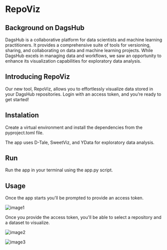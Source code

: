 # RepoViz

## Background on DagsHub

DagsHub is a collaborative platform for data scientists and machine learning practitioners. It provides a comprehensive suite of tools for versioning, sharing, and collaborating on data and machine learning projects. While DagsHub excels in managing data and workflows, we saw an opportunity to enhance its visualization capabilities for exploratory data analysis.

## Introducing RepoViz

Our new tool, RepoViz, allows you to effortlessly visualize data stored in your DagsHub repositories. Login with an access token, and you’re ready to get started\!

## Instalation

Create a virtual environment and install the dependencies from the pyproject.toml file.

The app uses D-Tale, SweetViz, and YData for exploratory data analysis.

## Run

Run the app in your terminal using the app.py script.

## Usage

Once the app starts you'll be prompted to provide an access token.

![image1](https://i.ibb.co/kB8dxwj/image.png) <!--(https://ibb.co/MSVXstr)-->

Once you provide the access token, you'll be able to select a repository and a dataset to visualize.

![image2](https://ibb.co/1ft2mYc)
 
![image3]("https://ibb.co/M5Zdz8R")
